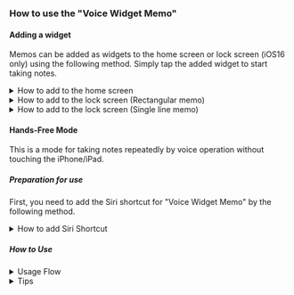 ### How to use the "Voice Widget Memo"

#### Adding a widget

Memos can be added as widgets to the home screen or lock screen (iOS16 only) using the following method. Simply tap the added widget to start taking notes.

<details markdown="1">
<summary>How to add to the home screen</summary>
<br>

- Long-press the home screen

![add_home_1](images/us/add_home_1.png)

- Tap the + button on the top left

![add_home_2](images/us/add_home_2.png)

- Search for "Voice Widget Memo" and tap it

![add_home_3](images/us/add_home_3.png)

- Swipe to choose your preferred size

![add_home_4](images/us/add_home_4.png)

- Tap the blue confirmation button

![add_home_5](images/us/add_home_5.png)

- Tap the home screen to complete

![add_home_6](images/us/add_home_6.png)

</details>

<details markdown="1">
<summary>How to add to the lock screen (Rectangular memo)</summary>
<br>

- Long-press the lock screen

![add_l_r_1](images/us/add_lock_rect_1.png)

- Tap "Customize"

![add_l_r_2](images/us/add_lock_rect_2.png)

- Tap "Lock Screen"

![add_l_r_3](images/us/add_lock_rect_3.png)

- Tap the "ADD WIDGETS" section

![add_l_r_4](images/us/add_lock_rect_4.png)

- Search for "Voice Widget Memo" and tap it

![add_l_r_5](images/us/add_lock_rect_5.png)

- Tap the widget

![add_l_r_6](images/us/add_lock_rect_6.png)

- Tap the lock screen to confirm

![add_l_r_7](images/us/add_lock_rect_7.png)

- Tap "Done"

![add_l_r_8](images/us/add_lock_rect_8.png)

- Tap the lock screen

![add_l_r_9](images/us/add_lock_rect_9.png)

- You have now completed adding memo
- When you tap the lock screen widget,

![add_l_r_10](images/us/add_lock_rect_10.png)

- The app's note screen will be displayed

![add_l_r_11](images/us/add_lock_rect_11.png)

</details>

<details markdown="1">
<summary>How to add to the lock screen (Single line memo)</summary>
<br>

- Long-press the lock screen

![add_l_l_1](images/us/add_lock_line_1.png)

- Tap "Customize"

![add_l_l_2](images/us/add_lock_line_2.png)

- Tap "Lock Screen"

![add_l_l_3](images/us/add_lock_line_3.png)

- Tap the part where the date and time are displayed

![add_l_l_4](images/us/add_lock_line_4.png)

- Search for "Voice Widget Memo" and tap it

![add_l_l_5](images/us/add_lock_line_5.png)

- Tap the lock screen to confirm

![add_l_l_6](images/us/add_lock_line_6.png)

- Tap "Done"

![add_l_l_7](images/us/add_lock_line_7.png)

- Tap the lock screen

![add_l_l_8](images/us/add_lock_line_8.png)

- You have now completed adding memo
- When you tap the lock screen widget,

![add_l_l_9](images/us/add_lock_line_9.png)

- The app's note screen will be displayed

![add_l_l_10](images/us/add_lock_line_10.png)

</details>

#### Hands-Free Mode

This is a mode for taking notes repeatedly by voice operation without touching the iPhone/iPad.

##### Preparation for use

First, you need to add the Siri shortcut for "Voice Widget Memo" by the following method.

<details markdown="1">
<summary>How to add Siri Shortcut</summary>
<br>

- Tap "Hands-Free Mode" in the app's settings menu

![add_s_1](images/us/add_siri_1.png)

- Tap "Add to Siri"

![add_s_2](images/us/add_siri_2.png)

- Set your favorite voice phrase and tap "Done" (Default is "Voice Memo")

![add_s_3](images/us/add_siri_3.png)

</details>

##### How to Use

<details markdown="1">
<summary>Usage Flow</summary>
* Device must be unlocked
<br>
<br>

1. Say "Hey Siri, Voice Memo" to your iPhone/iPad (Match the second half with the voice phrase you set)
2. The app will start in recording mode, so record what you want to make a note of
3. Say "Finish" when you're done taking notes
4. The recording ends and the app hides in the background
5. If you want to make additional notes, repeat from step 1.

</details>

<details markdown="1">
<summary>Tips</summary>

- By default, the content recorded in Hands-Free Mode is saved in "Home Screen: Large", but you can change the recording destination in the app settings.
- Voice command to end memo recording (default: "finish") can be changed in app settings

</details>
